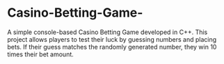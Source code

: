 # Casino-Betting-Game-
A simple console-based Casino Betting Game developed in C++. This project allows players to test their luck by guessing numbers and placing bets. If their guess matches the randomly generated number, they win 10 times their bet amount.
